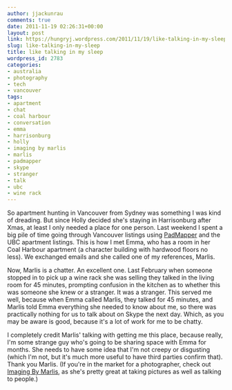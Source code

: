 ```yaml
---
author: jjackunrau
comments: true
date: 2011-11-19 02:26:31+00:00
layout: post
link: https://hungryj.wordpress.com/2011/11/19/like-talking-in-my-sleep/
slug: like-talking-in-my-sleep
title: like talking in my sleep
wordpress_id: 2783
categories:
- australia
- photography
- tech
- vancouver
tags:
- apartment
- chat
- coal harbour
- conversation
- emma
- harrisonburg
- holly
- imaging by marlis
- marlis
- padmapper
- skype
- stranger
- talk
- ubc
- wine rack
---
```


So apartment hunting in Vancouver from Sydney was something I was kind of dreading. But since Holly decided she's staying in Harrisonburg after Xmas, at least I only needed a place for one person. Last weekend I spent a big pile of time going through Vancouver listings using [PadMapper](http://padmapper.com) and the UBC apartment listings. This is how I met Emma, who has a room in her Coal Harbour apartment (a character building with hardwood floors no less). We exchanged emails and she called one of my references, Marlis.

Now, Marlis is a chatter. An excellent one. Last February when someone stopped in to pick up a wine rack she was selling they talked in the living room for 45 minutes, prompting confusion in the kitchen as to whether this was someone she knew or a stranger. It was a stranger. This served me well, because when Emma called Marlis, they talked for 45 minutes, and Marlis told Emma everything she needed to know about me, so there was practically nothing for us to talk about on Skype the next day. Which, as you may be aware is good, because it's a lot of work for me to be chatty. 

I completely credit Marlis' talking with getting me this place, because really, I'm some strange guy who's going to be sharing space with Emma for months. She needs to have some idea that I'm not creepy or disgusting (which I'm not, but it's much more useful to have third parties confirm that). Thank you Marlis. (If you're in the market for a photographer, check out [Imaging By Marlis](http://www.imagingbymarlis.com/), as she's pretty great at taking pictures as well as talking to people.)
